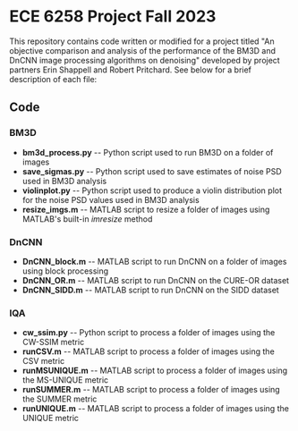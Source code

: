 # ECE 6258 Project Fall 2023
This repository contains code written or modified for a project titled "An objective comparison and analysis of the performance of the BM3D and DnCNN image processing algorithms on denoising" developed by project partners Erin Shappell and Robert Pritchard. See below for a brief description of each file:

## Code
### BM3D
- **bm3d_process.py** -- Python script used to run BM3D on a folder of images
- **save_sigmas.py** -- Python script used to save estimates of noise PSD used in BM3D analysis
- **violinplot.py** -- Python script used to produce a violin distribution plot for the noise PSD values used in BM3D analysis
- **resize_imgs.m** -- MATLAB script to resize a folder of images using MATLAB's built-in *imresize* method
### DnCNN
- **DnCNN_block.m** -- MATLAB script to run DnCNN on a folder of images using block processing
- **DnCNN_OR.m** -- MATLAB script to run DnCNN on the CURE-OR dataset
- **DnCNN_SIDD.m** -- MATLAB script to run DnCNN on the SIDD dataset
### IQA
- **cw_ssim.py** -- Python script to process a folder of images using the CW-SSIM metric
- **runCSV.m** -- MATLAB script to process a folder of images using the CSV metric
- **runMSUNIQUE.m** -- MATLAB script to process a folder of images using the MS-UNIQUE metric
- **runSUMMER.m** -- MATLAB script to process a folder of images using the SUMMER metric
- **runUNIQUE.m** -- MATLAB script to process a folder of images using the UNIQUE metric

